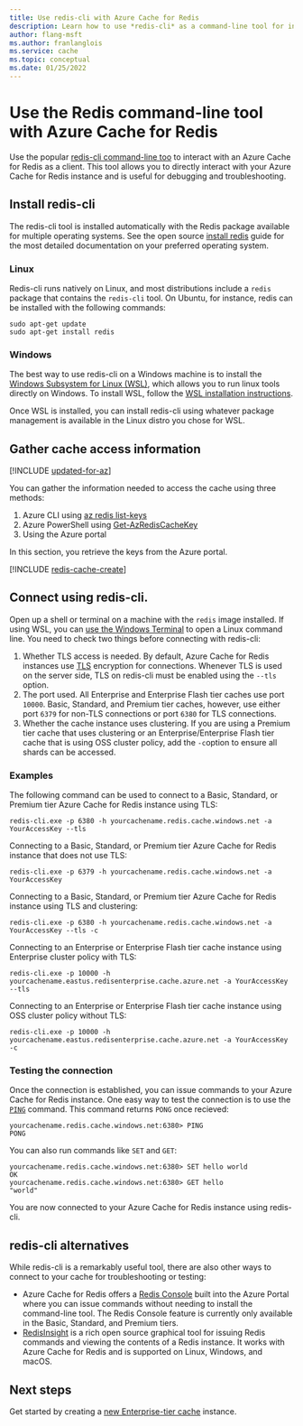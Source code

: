 ```yaml
---
title: Use redis-cli with Azure Cache for Redis
description: Learn how to use *redis-cli* as a command-line tool for interacting with an Azure Cache for Redis as a client
author: flang-msft
ms.author: franlanglois
ms.service: cache
ms.topic: conceptual
ms.date: 01/25/2022
---
```

# Use the Redis command-line tool with Azure Cache for Redis

Use the popular [redis-cli command-line too](https://redis.io/docs/connect/cli/) to interact with an Azure Cache for Redis as a client. This tool allows you to directly interact with your Azure Cache for Redis instance and is useful for debugging and troubleshooting. 

## Install redis-cli

The redis-cli tool is installed automatically with the Redis package available for multiple operating systems. See the open source [install redis](https://redis.io/docs/install/install-redis/) guide for the most detailed documentation on your preferred operating system. 

### Linux
Redis-cli runs natively on Linux, and most distributions include a `redis` package that contains the `redis-cli` tool. On Ubuntu, for instance, redis can be installed with the following commands:

```shell
sudo apt-get update
sudo apt-get install redis
```

### Windows
The best way to use redis-cli on a Windows machine is to install the [Windows Subsystem for Linux (WSL)](https://learn.microsoft.com/windows/wsl/about), which allows you to run linux tools directly on Windows. To install WSL, follow the [WSL installation instructions](https://learn.microsoft.com/windows/wsl/install). 

Once WSL is installed, you can install redis-cli using whatever package management is available in the Linux distro you chose for WSL. 

## Gather cache access information

[!INCLUDE [updated-for-az](../../includes/updated-for-az.md)]

You can gather the information needed to access the cache using three methods:

1. Azure CLI using [az redis list-keys](/cli/azure/redis#az-redis-list-keys)
2. Azure PowerShell using [Get-AzRedisCacheKey](/powershell/module/az.rediscache/Get-AzRedisCacheKey)
3. Using the Azure portal

In this section, you retrieve the keys from the Azure portal.

[!INCLUDE [redis-cache-create](includes/redis-cache-access-keys.md)]

## Connect using redis-cli.

Open up a shell or terminal on a machine with the `redis` image installed. If using WSL, you can [use the Windows Terminal](https://learn.microsoft.com/windows/wsl/install#ways-to-run-multiple-linux-distributions-with-wsl) to open a Linux command line. You need to check two things before connecting with redis-cli:
1. Whether TLS access is needed. By default, Azure Cache for Redis instances use [TLS](cache-remove-tls-10-11.md) encryption for connections. Whenever TLS is used on the server side, TLS on redis-cli must be enabled using the `--tls` option. 
1. The port used. All Enterprise and Enterprise Flash tier caches use port `10000`. Basic, Standard, and Premium tier caches, however, use either port `6379` for non-TLS connections or port `6380` for TLS connections.
1. Whether the cache instance uses clustering. If you are using a Premium tier cache that uses clustering or an Enterprise/Enterprise Flash tier cache that is using OSS cluster policy, add the `-c`option to ensure all shards can be accessed. 

### Examples
The following command can be used to connect to a Basic, Standard, or Premium tier Azure Cache for Redis instance using TLS:

```console
redis-cli.exe -p 6380 -h yourcachename.redis.cache.windows.net -a YourAccessKey --tls
```

Connecting to a Basic, Standard, or Premium tier Azure Cache for Redis instance that does not use TLS:
```console
redis-cli.exe -p 6379 -h yourcachename.redis.cache.windows.net -a YourAccessKey
```

Connecting to a Basic, Standard, or Premium tier Azure Cache for Redis instance using TLS and clustering:
```console
redis-cli.exe -p 6380 -h yourcachename.redis.cache.windows.net -a YourAccessKey --tls -c
```
Connecting to an Enterprise or Enterprise Flash tier cache instance using Enterprise cluster policy with TLS:
```console
redis-cli.exe -p 10000 -h yourcachename.eastus.redisenterprise.cache.azure.net -a YourAccessKey --tls
```
Connecting to an Enterprise or Enterprise Flash tier cache instance using  OSS cluster policy without TLS:
```console
redis-cli.exe -p 10000 -h yourcachename.eastus.redisenterprise.cache.azure.net -a YourAccessKey -c
```
### Testing the connection
Once the connection is established, you can issue commands to your Azure Cache for Redis instance. One easy way to test the connection is to use the [`PING`](https://redis.io/commands/ping/) command. This command returns `PONG` once recieved:

```output
yourcachename.redis.cache.windows.net:6380> PING
PONG
```
You can also run commands like `SET` and `GET`:
```output
yourcachename.redis.cache.windows.net:6380> SET hello world
OK
yourcachename.redis.cache.windows.net:6380> GET hello
"world"
```
You are now connected to your Azure Cache for Redis instance using redis-cli.

## redis-cli alternatives
While redis-cli is a remarkably useful tool, there are also other ways to connect to your cache for troubleshooting or testing:
- Azure Cache for Redis offers a [Redis Console](cache-configure.md#redis-console) built into the Azure Portal where you can issue commands without needing to install the command-line tool. The Redis Console feature is currently only available in the Basic, Standard, and Premium tiers.
- [RedisInsight](https://redis.com/redis-enterprise/redis-insight/) is a rich open source graphical tool for issuing Redis commands and viewing the contents of a Redis instance. It works with Azure Cache for Redis and is supported on Linux, Windows, and macOS. 

## Next steps
Get started by creating a [new Enterprise-tier cache](quickstart-create-redis-enterprise.md) instance. 

